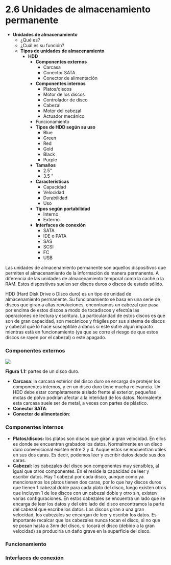 # 2.6 Unidades de almacenamiento permanente 

* **Unidades de almacenamiento**
    * ¿Qué es?
    * ¿Cuál es su función?
    * **Tipos de unidades de almacenamiento**
        * **HDD**
            * **Componentes externos**
                * Carcasa
                * Conector SATA
                * Conector de alimentación
            * **Componentes internos** 
                * Platos/discos
                * Motor de los discos
                * Controlador de disco
                * Cabezal
                * Motor del cabezal
                * Actuador mecánico
            * Funcionamiento
            * **Tipos de HDD según su uso**
                * Blue
                * Green
                * Red
                * Gold
                * Black
                * Purple
            * **Tamaños**
                * 2.5"
                * 3.5 "
            * **Características**
                * Capacidad
                * Velocidad
                * Durabilidad
                * Uso
            * **Tipos según portabilidad**
                * Interno
                * Externo
            * **Interfaces de conexión**
                * SATA
                * IDE o PATA
                * SAS
                * SCSI
                * FC
                * USB

Las unidades de almacenamiento permanente son aquellos dispositivos que permiten el almacenamiento de la información de manera permanente. A diferencia de las unidades de almacenamiento temporal como la caché o la RAM. Estos dispositivos suelen ser discos duros o discos de estado sólido.

HDD (Hard Disk Drive o Disco duro) es un tipo de unidad de almacenamiento permanente. Su funcionamiento se basa en una serie de discos que giran a altas revoluciones, encontramos un cabezal que pasa por encima de estos discos a modo de tocadiscos y efectúa las operaciones de lectura y escritura. La particularidad de estos discos es que son de gran capacidad, son mecánicos y frágiles por sus sistema de discos y cabezal que lo hace susceptible a daños si este sufre algún impacto mientras está en funcionamiento (ya que se corre el riesgo de que estos discos se rayen por el cabezal) o esté apagado.

### Componentes externos

![](https://lh3.googleusercontent.com/4gr5FVBHUsqdB4uqO9rSYbQwCUKNwebhgEN8EnUkN0Mzlrnyi9bkoIcCIsfaBOxI-400ALbEMxKxkpn_dti17fzCoQC7ntk5Lf6DQFen8FdIpSLKOyxdI929hQsijM16s32Wf6anXEpeQsSud8kvZJaP5SrUD2-UO67rcF-obkFnI-hPZwhz_frJEA)

**Figura 1.1:** partes de un disco duro.

* **Carcasa**: la carcasa exterior del disco duro se encarga de protejer los componentes internos, y en un disco duro tiene mucha relevancia. Un HDD debe estar completamente aislado frente al exterior, pequeñas motas de polvo podrían afectar a la interidad de los datos. Normalente esta carcasa suele ser de metal, a veces con partes de plástico.
* **Conector SATA**: 
* **Conector de alimentación**: 

### Componentes internos 

* **Platos/discos:** los platos son discos que giran a gran velocidad. En ellos es donde se encuentran grabados los datos. Normalmente en un disco duro convenicional existen entre 2 y 4. Auque estos se encuentran utiles en sus dos caras. Es decir, podemos leer y escribir datos desde sus dos caras.
* **Cabezal:** los cabezales del disco son componentes muy sensibles, al igual que otros componentes. En él reside la capacidad de leer y escribir datos. Hay 1 cabezal por cada disco, aunque como ya mencionamos los platos tienen dos caras, por lo que hay discos duros que tienen 1 cabezal doble para cada plato del disco, luego existen otros que incluyen 1 de los discos con un cabezal doble y otro sin, existen varias configuraciones. En estos cabezales se encuentra un lado que se encarga de leer los datos y del otro lado del disco encontramos la parte del cabezal que escribe los datos. Los discos giran a una gran velocidad, los cabezales se encargan de leer y escribir los datos. Es importante recalcar que los cabezales nunca tocan el disco, si no que se posan hasta a 3nm del disco, si tocará el disco (debido a la gran velocidad) se produciría un daño grave en la superficie del disco. 

### Funcionamiento 



### Interfaces de conexión 


